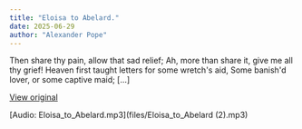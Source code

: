 ```yaml
---
title: "Eloisa to Abelard."
date: 2025-06-29
author: "Alexander Pope"
---
```


Then share thy pain, allow that sad relief;
Ah, more than share it, give me all thy grief!
Heaven first taught letters for some wretch's aid,
Some banish'd lover, or some captive maid;
[...]

[View original](https://t.me/c/2696929880/375)


[Audio: Eloisa_to_Abelard.mp3](files/Eloisa_to_Abelard (2).mp3)